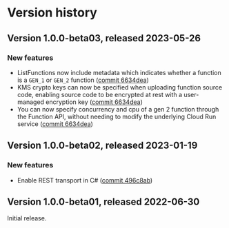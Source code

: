 # Version history

## Version 1.0.0-beta03, released 2023-05-26

### New features

- ListFunctions now include metadata which indicates whether a function is a `GEN_1` or `GEN_2` function ([commit 6634dea](https://github.com/googleapis/google-cloud-dotnet/commit/6634dead8993023333024d350fd8016fecc636b2))
- KMS crypto keys can now be specified when uploading function source code, enabling source code to be encrypted at rest with a user-managed encryption key ([commit 6634dea](https://github.com/googleapis/google-cloud-dotnet/commit/6634dead8993023333024d350fd8016fecc636b2))
- You can now specify concurrency and cpu of a gen 2 function through the Function API, without needing to modify the underlying Cloud Run service ([commit 6634dea](https://github.com/googleapis/google-cloud-dotnet/commit/6634dead8993023333024d350fd8016fecc636b2))

## Version 1.0.0-beta02, released 2023-01-19

### New features

- Enable REST transport in C# ([commit 496c8ab](https://github.com/googleapis/google-cloud-dotnet/commit/496c8abe53e80646e5dd5a6d4a2231b11b36969a))

## Version 1.0.0-beta01, released 2022-06-30

Initial release.
